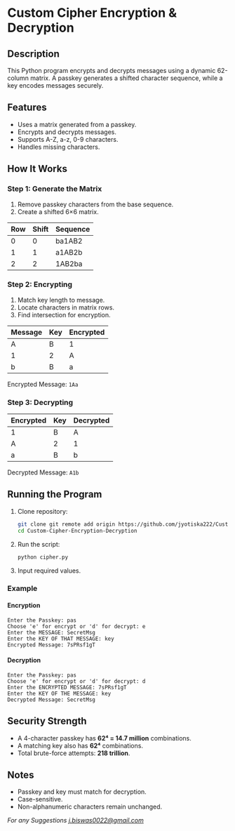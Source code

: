 # Custom Cipher Encryption & Decryption

## Description

This Python program encrypts and decrypts messages using a dynamic 62-column matrix. A passkey generates a shifted character sequence, while a key encodes messages securely.

## Features

- Uses a matrix generated from a passkey.
- Encrypts and decrypts messages.
- Supports A-Z, a-z, 0-9 characters.
- Handles missing characters.

## How It Works

### Step 1: Generate the Matrix

1. Remove passkey characters from the base sequence.
2. Create a shifted 6×6 matrix.

| Row | Shift | Sequence  |
|----|------|---------|
| 0  | 0    | ba1AB2  |
| 1  | 1    | a1AB2b  |
| 2  | 2    | 1AB2ba  |

### Step 2: Encrypting

1. Match key length to message.
2. Locate characters in matrix rows.
3. Find intersection for encryption.

| Message | Key | Encrypted |
|---------|-----|-----------|
| A       | B   | 1         |
| 1       | 2   | A         |
| b       | B   | a         |

Encrypted Message: `1Aa`

### Step 3: Decrypting

| Encrypted | Key | Decrypted |
|-----------|-----|-----------|
| 1         | B   | A         |
| A         | 2   | 1         |
| a         | B   | b         |

Decrypted Message: `A1b`

## Running the Program

1. Clone repository:
   ```sh
   git clone git remote add origin https://github.com/jyotiska222/Custom-Cipher-Encryption-Decryption.git
   cd Custom-Cipher-Encryption-Decryption
   ```
2. Run the script:
   ```sh
   python cipher.py
   ```
3. Input required values.

### Example

#### Encryption
```
Enter the Passkey: pas
Choose 'e' for encrypt or 'd' for decrypt: e
Enter the MESSAGE: SecretMsg
Enter the KEY OF THAT MESSAGE: key
Encrypted Message: 7sPRsf1gT
```
#### Decryption
```
Enter the Passkey: pas
Choose 'e' for encrypt or 'd' for decrypt: d
Enter the ENCRYPTED MESSAGE: 7sPRsf1gT
Enter the KEY OF THE MESSAGE: key
Decrypted Message: SecretMsg
```

## Security Strength

- A 4-character passkey has **62⁴ = 14.7 million** combinations.
- A matching key also has **62⁴** combinations.
- Total brute-force attempts: **218 trillion**.

## Notes

- Passkey and key must match for decryption.
- Case-sensitive.
- Non-alphanumeric characters remain unchanged.

*For any Suggestions
j.biswas0022@gmail.com* 

